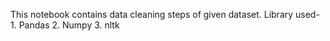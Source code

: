 This notebook contains data cleaning steps of given dataset.
Library used-
            1. Pandas
            2. Numpy
            3. nltk
